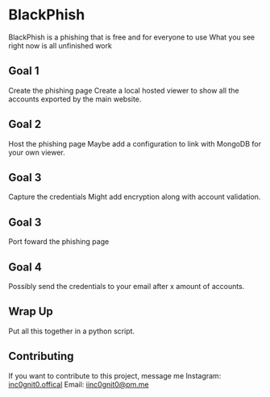 # BlackPhish
BlackPhish is a phishing that is free and for everyone to use
What you see right now is all unfinished work
## Goal 1
Create the phishing page
Create a local hosted viewer to show all the accounts exported by the main website.
## Goal 2
Host the phishing page
Maybe add a configuration to link with MongoDB for your own viewer.
## Goal 3
Capture the credentials
Might add encryption along with account validation.
## Goal 3
Port foward the phishing page
## Goal 4
Possibly send the credentials to your email after x amount of accounts.
## Wrap Up
Put all this together in a python script.
## Contributing
If you want to contribute to this project, message me
Instagram: [inc0gnit0.offical](https://instagram.com/inc0gnit0.offical)
Email: iinc0gnit0@pm.me
